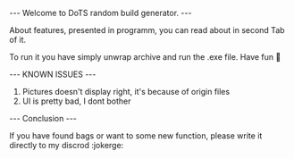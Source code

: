 --- Welcome to DoTS random build generator. ---

About features, presented in programm, you can read about in second Tab of it.

To run it you have simply unwrap archive and run the .exe file.
Have fun 🙂

--- KNOWN ISSUES ---

1. Pictures doesn't display right, it's because of origin files
2. UI is pretty bad, I dont bother

--- Conclusion ---

If you have found bags or want to some new function, please write it directly to my discrod :jokerge:
